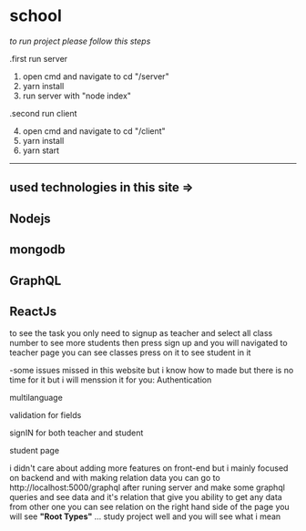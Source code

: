 # school
*to run project please follow this steps*

.first run server
1) open cmd and navigate to cd "/server"
2) yarn install
3) run server with "node index"

.second run client

4) open cmd and navigate to cd "/client"
5) yarn install
6) yarn start

-----
used technologies in this site => 
-
Nodejs
-
mongodb
-
GraphQL
-
ReactJs
-

to see the task you only need to signup as teacher and select all class number to see more students then press sign up and you will navigated to teacher page you can see classes press on it to see student in it


-some issues missed in this website but i know how to made but there is no time for it but i will menssion it for you: 
Authentication

multilanguage

validation for fields

signIN for both teacher and student

student page

i didn't care about adding more features on front-end but i mainly focused on backend and with making relation data you can go to 
http://localhost:5000/graphql after runing server and make some graphql queries and see data and it's relation that give you ability to 
get any data from other one you can see relation on the right hand side of the page you will see **"Root Types"** ... study project well and you will see what i mean
